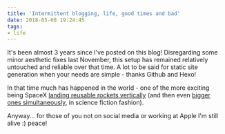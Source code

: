 ```yaml
---
title: 'Intermittent blogging, life, good times and bad'
date: 2018-05-08 19:24:45
tags:
- life
---
```

It's been almost 3 years since I've posted on this blog! Disregarding some minor aesthetic fixes last November, this setup has remained relatively untouched and reliable over that time. A lot to be said for static site generation when your needs are simple - thanks Github and Hexo!

In that time much has happened in the world - one of the more exciting being SpaceX [landing reusable rockets vertically](https://www.youtube.com/watch?v=ANv5UfZsvZQ) (and then even [bigger ones simultaneously](https://www.youtube.com/watch?v=A0FZIwabctw), in science fiction fashion).

Anyway... for those of you not on social media or working at Apple I'm still alive :) peace!

